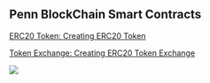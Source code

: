 <h2 style="align:center;" >Penn BlockChain Smart Contracts </h2>

<a href="https://github.com/Henri93/PennBlockchain-Smart-Contracts/tree/master/ERC20%20Token">ERC20 Token: Creating ERC20 Token</a>

<a href="https://github.com/Henri93/PennBlockchain-Smart-Contracts/tree/master/Token%20EX">Token Exchange: Creating ERC20 Token Exchange</a>

<img src="https://scontent-iad3-1.xx.fbcdn.net/v/t31.0-8/22289706_1691737824171365_7593308795196866027_o.jpg?_nc_cat=0&oh=3a29e2254ce529dbe900ac926cf79270&oe=5B52A042" />




